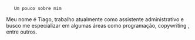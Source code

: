        Um pouco sobre mim
Meu nome é Tiago, trabalho atualmente
como assistente administrativo e busco
me especializar em algumas áreas como
programação, copywriting , entre outros.

